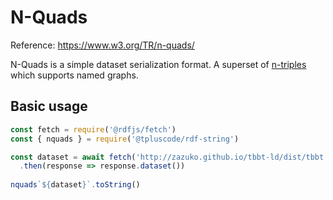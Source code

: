 # N-Quads

Reference: https://www.w3.org/TR/n-quads/

N-Quads is a simple dataset serialization format. A superset of [n-triples](n-triples.md) which supports named graphs.

## Basic usage

<run-kit>

```js
const fetch = require('@rdfjs/fetch')
const { nquads } = require('@tpluscode/rdf-string')

const dataset = await fetch('http://zazuko.github.io/tbbt-ld/dist/tbbt.nq')
  .then(response => response.dataset())
  
nquads`${dataset}`.toString()
```

</run-kit>

